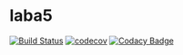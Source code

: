 # laba5
[![Build Status](https://travis-ci.org/mchernenko1/stp_lab5.svg?branch=master)](https://travis-ci.org/mchernenko1/stp_lab5)
[![codecov](https://codecov.io/gh/mchernenko1/stp_lab5/branch/master/graph/badge.svg)](https://codecov.io/gh/mchernenko1/stp_lab5)
[![Codacy Badge](https://api.codacy.com/project/badge/Grade/48c909c8c24347b2b2120215bf5d4adc)](https://www.codacy.com/app/mchernenko1/stp_lab5?utm_source=github.com&amp;utm_medium=referral&amp;utm_content=mchernenko1/stp_lab5&amp;utm_campaign=Badge_Grade)

